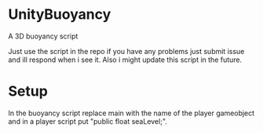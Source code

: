 # UnityBuoyancy
A 3D buoyancy script

Just use the script in the repo if you have any problems just submit issue and ill respond when i see it.
Also i might update this script in the future.

# Setup
In the buoyancy script replace main with the name of the player gameobject and in a player script put "public float seaLevel;".
